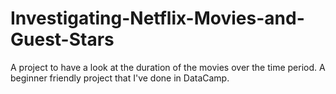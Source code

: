 # Investigating-Netflix-Movies-and-Guest-Stars
A project to have a look at the duration of the movies over the time period. A beginner friendly project that I've done in DataCamp. 
